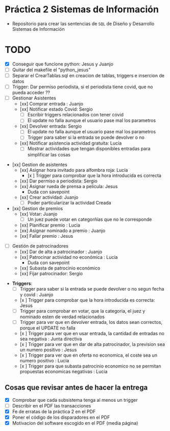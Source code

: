 # Práctica 2 Sistemas de Información

* Repositorio para crear las sentencias de `SQL` de Diseño y Desarrollo Sistemas de Información

# TODO

* [x] Conseguir que funcione python: Jesus y Juanjo
* [ ] Quitar del makefile el "python_jesus"
* [ ] Separar el CrearTablas.sql en creacion de tablas, triggers e insercion de datos
* [ ] Trigger: Dar permiso periodista, si el periodista tiene covid, que no pueda acceder ??
* [ ] Gestionar Asistentes
    * [xx] Comprar entrada : Juanjo
    * [xx] Notificar estado Covid: Sergio
        * [ ] Escribir triggers relacionados con tener covid
        * [ ] El update no falla aunque el usuario pase mal los parametros
    * [xx] Devolver entrada: Sergio
        * [ ] El update no falla aunque el usuario pase mal los parametros
        * [ ] Trigger para saber si la entrada se puede devolver o no
    * [xx] Notificar asistencia actividad gratuita: Lucía
        * [ ] Mostrar actividades que tengan disponibles entradas para simplificar las cosas
* [xx] Gestion de asistentes
    * [xx] Asignar hora invitado para alfombra roja: Lucía
        * [x ] Trigger para comprobar que la hora introducida es correcta
    * [xx] Dar permiso a periodista: Sergio
    * [xx] Asignar rueda de prensa a pelicula: Jesus
        * Duda con savepoint
    * [xx] Crear actividad: Juanjo
      * [ ] Poder particularizar la actividad Creada
* [xx] Gestion de premios
	* [xx] Votar: Juanjo
        * [ ] Un juez puede votar en categorñías que no le corresponde
	* [xx] Planificar premio : Lucia
	* [xx] Asignar nominado a premio : Juanjo
	* [xx] Fallar premio : Jesus
* [ ] Gestión de patrocinadores
	* [xx] Dar de alta a patrocinador : Juanjo
	* [xx] Patrocinar actividad no económica : Lucía
        * Duda con savepoint
	* [xx] Subasta de patrocinio económico
	* [xx] Fijar patrocinador: Sergio

* **Triggers**:
    * [ ] Trigger para saber si la entrada se puede devolver o no segun fecha y covid : Juanjo
    * [x ] Trigger para comprobar que la hora introducida es correcta: Jesus
    * [ ] Trigger para comprobar en votar, que la categoria, el juez y nominado esten de verdad relacionados
    * [ ] Trigger para ver que en devolver entrada, los datos sean correctos, porque el UPDATE no falla
    * [x ] Trigger para ver que en usar entrada, la cantidad de entradas no sea negativa : Junta directiva
    * [x ] Trigger para ver que en dar de alta patrocinador, la prevision sea un numero positivo : Jesus
    * [x ] Trigger para ver que en oferta no economica, el coste sea un numero positivo : Lucia
	* [x ] Trigger para que subasta patrocinio economico no se permitan propuestas economicas negativas : Lucia

## Cosas que revisar antes de hacer la entrega

* [x] Comprobar que cada subsistema tenga al menos un trigger
* [ ] Describir en el PDF las transacciones
* [x] Fe de erratas de la práctica 2 en el PDF
* [x] Poner el código de los disparadores en el PDF
* [x] Motivacion del software escogido en el PDF (media página)
